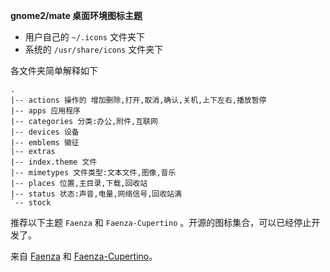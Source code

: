 **gnome2/mate 桌面环境图标主题**


* 用户自己的 `~/.icons` 文件夹下
* 系统的 `/usr/share/icons` 文件夹下

各文件夹简单解释如下

```
.
|-- actions 操作的 增加删除,打开,取消,确认,关机,上下左右,播放暂停
|-- apps 应用程序
|-- categories 分类:办公,附件,互联网
|-- devices 设备
|-- emblems 徽征
|-- extras
|-- index.theme 文件
|-- mimetypes 文件类型:文本文件,图像,音乐
|-- places 位置,主目录,下载,回收站
|-- status 状态:声音,电量,网络信号,回收站满
`-- stock
```

推荐以下主题 `Faenza` 和 `Faenza-Cupertino` 。开源的图标集合，可以已经停止开发了。

来自 [Faenza](http://gnome-look.org/content/show.php/?content=128143) 和  [Faenza-Cupertino](http://gnome-look.org/content/show.php/Faenza-Cupertino?content=129008)。